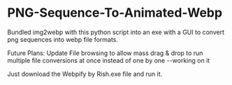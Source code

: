 # PNG-Sequence-To-Animated-Webp
Bundled img2webp with this python script into an exe with a GUI to convert png sequences into webp file formats.

Future Plans: Update File browsing to allow mass drag & drop to run multiple file conversions at once instead of one by one --working on it



Just download the Webpify by Rish.exe file and run it. 
